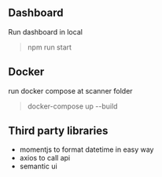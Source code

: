 ## Dashboard
Run dashboard in local
> npm run start

## Docker
run docker compose at scanner folder
> docker-compose up --build

## Third party libraries
- momentjs to format datetime in easy way
- axios to call api
- semantic ui



